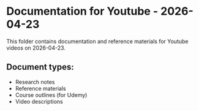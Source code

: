 # Documentation for Youtube - 2026-04-23

This folder contains documentation and reference materials for Youtube videos on 2026-04-23.

## Document types:
- Research notes
- Reference materials
- Course outlines (for Udemy)
- Video descriptions
